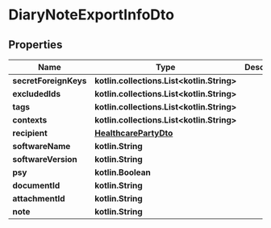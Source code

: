
# DiaryNoteExportInfoDto

## Properties
Name | Type | Description | Notes
------------ | ------------- | ------------- | -------------
**secretForeignKeys** | **kotlin.collections.List&lt;kotlin.String&gt;** |  |
**excludedIds** | **kotlin.collections.List&lt;kotlin.String&gt;** |  |
**tags** | **kotlin.collections.List&lt;kotlin.String&gt;** |  |
**contexts** | **kotlin.collections.List&lt;kotlin.String&gt;** |  |
**recipient** | [**HealthcarePartyDto**](HealthcarePartyDto.md) |  |  [optional]
**softwareName** | **kotlin.String** |  |  [optional]
**softwareVersion** | **kotlin.String** |  |  [optional]
**psy** | **kotlin.Boolean** |  |  [optional]
**documentId** | **kotlin.String** |  |  [optional]
**attachmentId** | **kotlin.String** |  |  [optional]
**note** | **kotlin.String** |  |  [optional]
